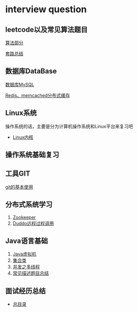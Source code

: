 # interview question 

## leetcode以及常见算法题目
[算法部分](https://github.com/wabc1994/InterviewRecord/tree/master/src)

[套路总结](https://github.com/wabc1994/InterviewRecord/tree/master/%E5%86%99%E4%BB%A3%E7%A0%81%E4%B8%AD%E7%9A%84%E5%9F%BA%E7%A1%80%E6%80%9D%E6%83%B3)

## 数据库DataBase
[数据库MySQL](https://github.com/wabc1994/InterviewRecord/tree/master/database)

[Redis、memcached分布式缓存](https://github.com/wabc1994/InterviewRecord/tree/master/Redis_learning)


## Linux系统
操作系统的话，主要是分为计算机操作系统和Linux平台来复习吧
- [Linux内核](https://github.com/wabc1994/InterviewRecord/tree/master/Linux)


## 操作系统基础复习


## 工具GIT
[git的基本使用](https://github.com/wabc1994/InterviewRecord/tree/master/git%E7%9A%84%E5%9F%BA%E6%9C%AC%E4%BD%BF%E7%94%A8)

## 分布式系统学习

1. [Zookeeper]()
2. [Duddo远程过程调用](https://github.com/wabc1994/InterviewRecord/tree/master/%E5%88%86%E5%B8%83%E5%BC%8F%E7%B3%BB%E7%BB%9F%E5%AD%A6%E4%B9%A0/Duddo)

## Java语言基础

1. [Java虚拟机](https://github.com/wabc1994/InterviewRecord/tree/master/JVM)
2. [集合类](https://github.com/wabc1994/InterviewRecord/tree/master/Java%E5%9F%BA%E7%A1%80/%E9%9B%86%E5%90%88%E7%B1%BB%E6%83%85%E5%86%B5%E7%AE%80%E4%BB%8B)
3. [并发之多线程](https://github.com/wabc1994/InterviewRecord/tree/master/Concurrency/%E5%A4%9A%E7%BA%BF%E7%A8%8B%E7%9A%84%E5%9F%BA%E7%A1%80%E7%9F%A5%E8%AF%86)
4. [常见描述题目总结]()



## 面试经历总结

- [总目录](https://github.com/wabc1994/InterviewRecord/tree/master/InterviewHistory)